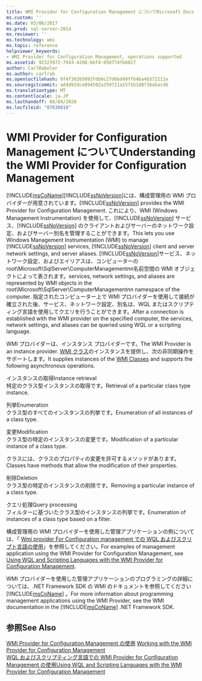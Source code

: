 ```yaml
---
title: WMI Provider for Configuration Management についてMicrosoft Docs
ms.custom: ''
ms.date: 03/06/2017
ms.prod: sql-server-2014
ms.reviewer: ''
ms.technology: wmi
ms.topic: reference
helpviewer_keywords:
- WMI Provider for Configuration Management, operations supported
ms.assetid: 92323972-7943-4208-bbf4-050774fb6027
author: CarlRabeler
ms.author: carlrab
ms.openlocfilehash: 0f4f38265093fdb0c27d6bd49ff64ba4b572111e
ms.sourcegitcommit: ad4d92dce894592a259721a1571b1d8736abacdb
ms.translationtype: MT
ms.contentlocale: ja-JP
ms.lasthandoff: 08/04/2020
ms.locfileid: "87630818"
---
```

# <a name="understanding-the-wmi-provider-for-configuration-management"></a><span data-ttu-id="f849e-102">WMI Provider for Configuration Management について</span><span class="sxs-lookup"><span data-stu-id="f849e-102">Understanding the WMI Provider for Configuration Management</span></span>
  [!INCLUDE[msCoName](../../includes/msconame-md.md)]<span data-ttu-id="f849e-103">[!INCLUDE[ssNoVersion](../../includes/ssnoversion-md.md)]には、構成管理用の WMI プロバイダーが用意されています。</span><span class="sxs-lookup"><span data-stu-id="f849e-103">[!INCLUDE[ssNoVersion](../../includes/ssnoversion-md.md)] provides the WMI Provider for Configuration Management.</span></span> <span data-ttu-id="f849e-104">これにより、WMI (Windows Management Instrumentation) を使用して、[!INCLUDE[ssNoVersion](../../includes/ssnoversion-md.md)] サービス、[!INCLUDE[ssNoVersion](../../includes/ssnoversion-md.md)] のクライアントおよびサーバーのネットワーク設定、およびサーバー別名を管理することができます。</span><span class="sxs-lookup"><span data-stu-id="f849e-104">This lets you use Windows Management Instrumentation (WMI) to manage [!INCLUDE[ssNoVersion](../../includes/ssnoversion-md.md)] services, [!INCLUDE[ssNoVersion](../../includes/ssnoversion-md.md)] client and server network settings, and server aliases.</span></span> [!INCLUDE[ssNoVersion](../../includes/ssnoversion-md.md)]<span data-ttu-id="f849e-105">サービス、ネットワーク設定、およびエイリアスは、コンピューターの root\Microsoft\SqlServer\ComputerManagement*nn*名前空間の WMI オブジェクトによって表されます。</span><span class="sxs-lookup"><span data-stu-id="f849e-105">services, network settings, and aliases are represented by WMI objects in the root\Microsoft\SqlServer\ComputerManagement*nn* namespace of the computer.</span></span> <span data-ttu-id="f849e-106">指定されたコンピューター上で WMI プロバイダーを使用して接続が確立された後、サービス、ネットワーク設定、別名は、WQL またはスクリプティング言語を使用してクエリを行うことができます。</span><span class="sxs-lookup"><span data-stu-id="f849e-106">After a connection is established with the WMI provider on the specified computer, the services, network settings, and aliases can be queried using WQL or a scripting language.</span></span>  
  
 <span data-ttu-id="f849e-107">WMI プロバイダーは、インスタンス プロバイダーです。</span><span class="sxs-lookup"><span data-stu-id="f849e-107">The WMI Provider is an instance provider.</span></span> <span data-ttu-id="f849e-108">[WMI クラス](../wmi-provider-configuration-classes/wmi-provider-for-configuration-management-classes.md)のインスタンスを提供し、次の非同期操作をサポートします。</span><span class="sxs-lookup"><span data-stu-id="f849e-108">It supplies instances of the [WMI Classes](../wmi-provider-configuration-classes/wmi-provider-for-configuration-management-classes.md) and supports the following asynchronous operations.</span></span>  
  
 <span data-ttu-id="f849e-109">インスタンスの取得</span><span class="sxs-lookup"><span data-stu-id="f849e-109">Instance retrieval</span></span>  
 <span data-ttu-id="f849e-110">特定のクラス型インスタンスの取得です。</span><span class="sxs-lookup"><span data-stu-id="f849e-110">Retrieval of a particular class type instance.</span></span>  
  
 <span data-ttu-id="f849e-111">列挙</span><span class="sxs-lookup"><span data-stu-id="f849e-111">Enumeration</span></span>  
 <span data-ttu-id="f849e-112">クラス型のすべてのインスタンスの列挙です。</span><span class="sxs-lookup"><span data-stu-id="f849e-112">Enumeration of all instances of a class type.</span></span>  
  
 <span data-ttu-id="f849e-113">変更</span><span class="sxs-lookup"><span data-stu-id="f849e-113">Modification</span></span>  
 <span data-ttu-id="f849e-114">クラス型の特定のインスタンスの変更です。</span><span class="sxs-lookup"><span data-stu-id="f849e-114">Modification of a particular instance of a class type.</span></span>  
  
 <span data-ttu-id="f849e-115">クラスには、クラスのプロパティの変更を許可するメソッドがあります。</span><span class="sxs-lookup"><span data-stu-id="f849e-115">Classes have methods that allow the modification of their properties.</span></span>  
  
 <span data-ttu-id="f849e-116">削除</span><span class="sxs-lookup"><span data-stu-id="f849e-116">Deletion</span></span>  
 <span data-ttu-id="f849e-117">クラス型の特定のインスタンスの削除です。</span><span class="sxs-lookup"><span data-stu-id="f849e-117">Removing a particular instance of a class type.</span></span>  
  
 <span data-ttu-id="f849e-118">クエリ処理</span><span class="sxs-lookup"><span data-stu-id="f849e-118">Query processing</span></span>  
 <span data-ttu-id="f849e-119">フィルターに基づいたクラス型のインスタンスの列挙です。</span><span class="sxs-lookup"><span data-stu-id="f849e-119">Enumeration of instances of a class type based on a filter.</span></span>  
  
 <span data-ttu-id="f849e-120">構成管理用の WMI プロバイダーを使用した管理アプリケーションの例については、「 [Wmi provider For Configuration management での WQL およびスクリプト言語の使用](using-wql-and-scripting-languages-with-the-wmi-provider.md)」を参照してください。</span><span class="sxs-lookup"><span data-stu-id="f849e-120">For examples of management application using the WMI Provider for Configuration Management, see [Using WQL and Scripting Languages with the WMI Provider for Configuration Management](using-wql-and-scripting-languages-with-the-wmi-provider.md).</span></span>  
  
 <span data-ttu-id="f849e-121">WMI プロバイダーを使用した管理アプリケーションのプログラミングの詳細については、.NET Framework SDK の WMI のドキュメントを参照してください [!INCLUDE[msCoName](../../includes/msconame-md.md)] 。</span><span class="sxs-lookup"><span data-stu-id="f849e-121">For more information about programming management applications using the WMI Provider, see the WMI documentation in the [!INCLUDE[msCoName](../../includes/msconame-md.md)] .NET Framework SDK.</span></span>  
  
## <a name="see-also"></a><span data-ttu-id="f849e-122">参照</span><span class="sxs-lookup"><span data-stu-id="f849e-122">See Also</span></span>  
 <span data-ttu-id="f849e-123">[WMI Provider for Configuration Management の使用](working-with-the-wmi-provider-for-configuration-management.md) </span><span class="sxs-lookup"><span data-stu-id="f849e-123">[Working with the WMI Provider for Configuration Management](working-with-the-wmi-provider-for-configuration-management.md) </span></span>  
 [<span data-ttu-id="f849e-124">WQL およびスクリプティング言語での WMI Provider for Configuration Management の使用</span><span class="sxs-lookup"><span data-stu-id="f849e-124">Using WQL and Scripting Languages with the WMI Provider for Configuration Management</span></span>](using-wql-and-scripting-languages-with-the-wmi-provider.md)  
  
  
